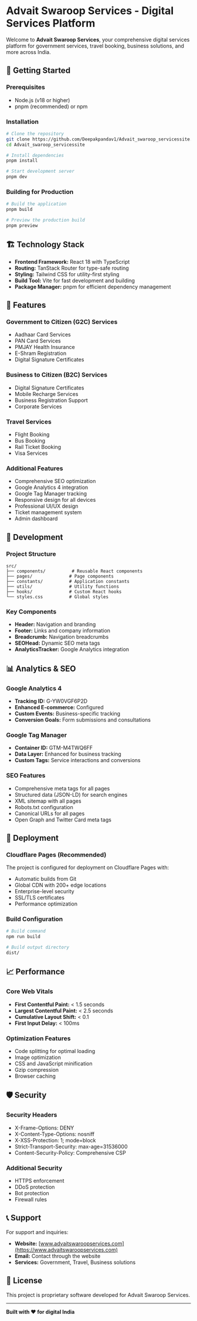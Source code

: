 # Advait Swaroop Services - Digital Services Platform

Welcome to **Advait Swaroop Services**, your comprehensive digital services platform for government services, travel booking, business solutions, and more across India.

## 🚀 Getting Started

### Prerequisites

- Node.js (v18 or higher)
- pnpm (recommended) or npm

### Installation

```bash
# Clone the repository
git clone https://github.com/Deepakpandav1/Advait_swaroop_servicessite.git
cd Advait_swaroop_servicessite

# Install dependencies
pnpm install

# Start development server
pnpm dev
```

### Building for Production

```bash
# Build the application
pnpm build

# Preview the production build
pnpm preview
```

## 🏗️ Technology Stack

- **Frontend Framework:** React 18 with TypeScript
- **Routing:** TanStack Router for type-safe routing
- **Styling:** Tailwind CSS for utility-first styling
- **Build Tool:** Vite for fast development and building
- **Package Manager:** pnpm for efficient dependency management

## 📱 Features

### Government to Citizen (G2C) Services

- Aadhaar Card Services
- PAN Card Services
- PMJAY Health Insurance
- E-Shram Registration
- Digital Signature Certificates

### Business to Citizen (B2C) Services

- Digital Signature Certificates
- Mobile Recharge Services
- Business Registration Support
- Corporate Services

### Travel Services

- Flight Booking
- Bus Booking
- Rail Ticket Booking
- Visa Services

### Additional Features

- Comprehensive SEO optimization
- Google Analytics 4 integration
- Google Tag Manager tracking
- Responsive design for all devices
- Professional UI/UX design
- Ticket management system
- Admin dashboard

## 🔧 Development

### Project Structure

```
src/
├── components/          # Reusable React components
├── pages/              # Page components
├── constants/          # Application constants
├── utils/              # Utility functions
├── hooks/              # Custom React hooks
└── styles.css          # Global styles
```

### Key Components

- **Header:** Navigation and branding
- **Footer:** Links and company information
- **Breadcrumb:** Navigation breadcrumbs
- **SEOHead:** Dynamic SEO meta tags
- **AnalyticsTracker:** Google Analytics integration

## 📊 Analytics & SEO

### Google Analytics 4

- **Tracking ID:** G-YW0VGF6P2D
- **Enhanced E-commerce:** Configured
- **Custom Events:** Business-specific tracking
- **Conversion Goals:** Form submissions and consultations

### Google Tag Manager

- **Container ID:** GTM-M4TWQ6FF
- **Data Layer:** Enhanced for business tracking
- **Custom Tags:** Service interactions and conversions

### SEO Features

- Comprehensive meta tags for all pages
- Structured data (JSON-LD) for search engines
- XML sitemap with all pages
- Robots.txt configuration
- Canonical URLs for all pages
- Open Graph and Twitter Card meta tags

## 🚀 Deployment

### Cloudflare Pages (Recommended)

The project is configured for deployment on Cloudflare Pages with:

- Automatic builds from Git
- Global CDN with 200+ edge locations
- Enterprise-level security
- SSL/TLS certificates
- Performance optimization

### Build Configuration

```bash
# Build command
npm run build

# Build output directory
dist/
```

## 📈 Performance

### Core Web Vitals

- **First Contentful Paint:** < 1.5 seconds
- **Largest Contentful Paint:** < 2.5 seconds
- **Cumulative Layout Shift:** < 0.1
- **First Input Delay:** < 100ms

### Optimization Features

- Code splitting for optimal loading
- Image optimization
- CSS and JavaScript minification
- Gzip compression
- Browser caching

## 🛡️ Security

### Security Headers

- X-Frame-Options: DENY
- X-Content-Type-Options: nosniff
- X-XSS-Protection: 1; mode=block
- Strict-Transport-Security: max-age=31536000
- Content-Security-Policy: Comprehensive CSP

### Additional Security

- HTTPS enforcement
- DDoS protection
- Bot protection
- Firewall rules

## 📞 Support

For support and inquiries:

- **Website:** [www.advaitswaroopservices.com](https://www.advaitswaroopservices.com)
- **Email:** Contact through the website
- **Services:** Government, Travel, Business solutions

## 📄 License

This project is proprietary software developed for Advait Swaroop Services.

---

**Built with ❤️ for digital India**
